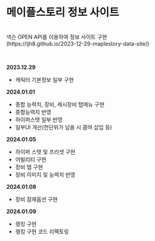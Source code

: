 <h1>메이플스토리 정보 사이트</h1>
<br><span>넥슨 OPEN API를 이용하여 정보 사이트 구현<span>
<br>(https://ljh8.github.io/2023-12-29-maplestory-data-site/)
<p><br></p>
<strong>2023.12.29</strong>
<ul>
	<li>캐릭터 기본정보 일부 구현 </li>
</ul>
<strong>2024.01.01</strong>
<ul>
	<li>종합 능력치, 장비, 캐시장비 탭메뉴 구현</li>
	<li>종합능력치 반영</li>
	<li>하이퍼스탯 일부 반영</li>
	<li>일부UI 개선(천단위가 넘을 시 콤마 삽입 등)</li>
</ul>
<strong>2024.01.05</strong>
<ul>
	<li>하이퍼 스탯 및 프리셋 구현</li>
	<li>어빌리티 구현</li>
	<li>장비 탭 구현</li>
	<li>장비 이미지 및 능력치 반영</li>
</ul>
<strong>2024.01.08</strong>
<ul>
	<li>장비 잠재옵션 구현</li>
</ul>
<strong>2024.01.09</strong>
<ul>
	<li>랭킹 구현</li>
	<li>랭킹 구현 코드 리팩토링</li>
</ul>
